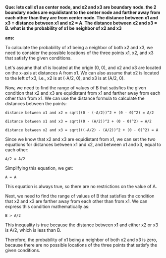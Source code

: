 **Que: lets call x1 as center node, and x2 and x3 are boundary node. the 2 boundary nodes are equidistant to the center node and farther away from each other than they are from center node. The distance between x1 and x3 = distance between x1 and x2 = A. The distance between x2 and x3 = B.  what is the probability of x1 be neighbor of x2 and x3**

**ans:**

To calculate the probability of x1 being a neighbor of both x2 and x3, we need to consider the possible locations of the three points x1, x2, and x3 that satisfy the given conditions.

Let's assume that x1 is located at the origin (0, 0), and x2 and x3 are located on the x-axis at distances A from x1. We can also assume that x2 is located to the left of x3, i.e., x2 is at (-A/2, 0), and x3 is at (A/2, 0).

Now, we need to find the range of values of B that satisfies the given condition that x2 and x3 are equidistant from x1 and farther away from each other than from x1. We can use the distance formula to calculate the distances between the points:

    distance between x1 and x2 = sqrt((0 - (-A/2))^2 + (0 - 0)^2) = A/2

    distance between x1 and x3 = sqrt((0 - (A/2))^2 + (0 - 0)^2) = A/2

    distance between x2 and x3 = sqrt(((-A/2) - (A/2))^2 + (0 - 0)^2) = A

Since we know that x2 and x3 are equidistant from x1, we can set the two equations for distances between x1 and x2, and between x1 and x3, equal to each other:

    A/2 = A/2

Simplifying this equation, we get:

    A = A

This equation is always true, so there are no restrictions on the value of A.

Next, we need to find the range of values of B that satisfies the condition that x2 and x3 are farther away from each other than from x1. We can express this condition mathematically as:

    B > A/2

This inequality is true because the distance between x1 and either x2 or x3 is A/2, which is less than B.

Therefore, the probability of x1 being a neighbor of both x2 and x3 is zero, because there are no possible locations of the three points that satisfy the given conditions.